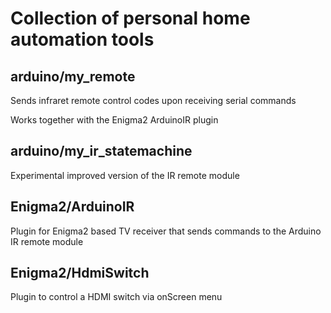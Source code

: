 Collection of personal home automation tools
============================================

arduino/my_remote
-----------------

Sends infraret remote control codes upon receiving serial commands

Works together with the Enigma2 ArduinoIR plugin


arduino/my_ir_statemachine
--------------------------

Experimental improved version of the IR remote module


Enigma2/ArduinoIR
-----------------

Plugin for Enigma2 based TV receiver that sends commands to the Arduino IR remote module


Enigma2/HdmiSwitch
------------------

Plugin to control a HDMI switch via onScreen menu
